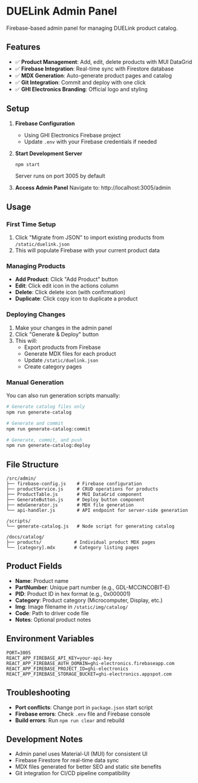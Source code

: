 # DUELink Admin Panel

Firebase-based admin panel for managing DUELink product catalog.

## Features

- ✅ **Product Management**: Add, edit, delete products with MUI DataGrid
- ✅ **Firebase Integration**: Real-time sync with Firestore database
- ✅ **MDX Generation**: Auto-generate product pages and catalog
- ✅ **Git Integration**: Commit and deploy with one click
- ✅ **GHI Electronics Branding**: Official logo and styling

## Setup

1. **Firebase Configuration**
   - Using GHI Electronics Firebase project
   - Update `.env` with your Firebase credentials if needed

2. **Start Development Server**
   ```bash
   npm start
   ```
   Server runs on port 3005 by default

3. **Access Admin Panel**
   Navigate to: http://localhost:3005/admin

## Usage

### First Time Setup
1. Click "Migrate from JSON" to import existing products from `/static/duelink.json`
2. This will populate Firebase with your current product data

### Managing Products
- **Add Product**: Click "Add Product" button
- **Edit**: Click edit icon in the actions column
- **Delete**: Click delete icon (with confirmation)
- **Duplicate**: Click copy icon to duplicate a product

### Deploying Changes
1. Make your changes in the admin panel
2. Click "Generate & Deploy" button
3. This will:
   - Export products from Firebase
   - Generate MDX files for each product
   - Update `/static/duelink.json`
   - Create category pages

### Manual Generation
You can also run generation scripts manually:

```bash
# Generate catalog files only
npm run generate-catalog

# Generate and commit
npm run generate-catalog:commit

# Generate, commit, and push
npm run generate-catalog:deploy
```

## File Structure

```
/src/admin/
├── firebase-config.js    # Firebase configuration
├── productService.js     # CRUD operations for products
├── ProductTable.js       # MUI DataGrid component
├── GenerateButton.js     # Deploy button component
├── mdxGenerator.js       # MDX file generation
└── api-handler.js        # API endpoint for server-side generation

/scripts/
└── generate-catalog.js   # Node script for generating catalog

/docs/catalog/
├── products/            # Individual product MDX pages
└── [category].mdx       # Category listing pages
```

## Product Fields

- **Name**: Product name
- **PartNumber**: Unique part number (e.g., GDL-MCCINCOBIT-E)
- **PID**: Product ID in hex format (e.g., 0x000001)
- **Category**: Product category (Microcomputer, Display, etc.)
- **Img**: Image filename in `/static/img/catalog/`
- **Code**: Path to driver code file
- **Notes**: Optional product notes

## Environment Variables

```env
PORT=3005
REACT_APP_FIREBASE_API_KEY=your-api-key
REACT_APP_FIREBASE_AUTH_DOMAIN=ghi-electronics.firebaseapp.com
REACT_APP_FIREBASE_PROJECT_ID=ghi-electronics
REACT_APP_FIREBASE_STORAGE_BUCKET=ghi-electronics.appspot.com
```

## Troubleshooting

- **Port conflicts**: Change port in `package.json` start script
- **Firebase errors**: Check `.env` file and Firebase console
- **Build errors**: Run `npm run clear` and rebuild

## Development Notes

- Admin panel uses Material-UI (MUI) for consistent UI
- Firebase Firestore for real-time data sync
- MDX files generated for better SEO and static site benefits
- Git integration for CI/CD pipeline compatibility